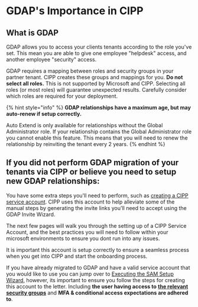 # GDAP's Importance in CIPP

## What is GDAP

GDAP allows you to access your clients tenants according to the role you've set. This mean you are able to give one employee "helpdesk" access, and another employee "security" access.

GDAP requires a mapping between roles and security groups in your partner tenant. CIPP creates these groups and mappings for you. **Do not select all roles.** This is not supported by Microsoft and CIPP. Selecting all roles (or most roles) will guarantee unexpected results. Carefully consider which roles are required for your deployment.

{% hint style="info" %}
**GDAP relationships have a maximum age, but may auto-renew if setup correctly.**

Auto Extend is only available for relationships without the Global Administrator role. If your relationship contains the Global Administrator role you cannot enable this feature. This means that you will need to renew the relationship by reinviting the tenant every 2 years.
{% endhint %}

## **If you did not perform GDAP migration of your tenants via CIPP or believe you need to setup new GDAP relationships:**

You have some extra steps you'll need to perform, such as [creating a CIPP service account](creating-the-cipp-service-account-gdap-ready.md). CIPP uses this account to help alleviate some of the manual steps by generating the invite links you'll need to accept using the GDAP Invite Wizard.&#x20;

The next few pages will walk you through the setting up of a CIPP Service Account, and the best practices you will need to follow within your microsoft environments to ensure you dont run into any issues.&#x20;

It is important this account is setup correctly to ensure a seamless process when you get into CIPP and start the onboarding process.

If you have already migrated to GDAP and have a valid service account that you would like to use you can jump over to [Executing the SAM Setup Wizard](../installation/executing-the-sam-setup-wizard.md), however, its important to ensure you follow the steps for creating this account to the letter. Including **the user having access to** [**the relevant security groups**](recommended-roles.md)  and **MFA & conditional access expectations are adhered to**.
